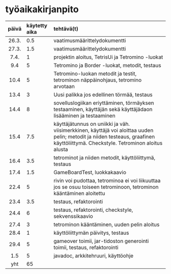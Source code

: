 # työaikakirjanpito
| päivä | käytetty aika | tehtävä(t) |
| :----:|:--------------| :-----|
| 26.3. | 0.5           | vaatimusmäärittelydokumentti |
| 27.3. | 1.5           | vaatimusmäärittelydokumentti |
| 7.4.  | 1             | projektin aloitus, TetrisUi ja Tetromino -luokat | 
| 9.4   | 5             | Tetromino ja  Border -luokat, metodit, testaus | 
| 10.4  | 5             | Tetromino-luokan metodit ja testit, tetrominon näppäinohjaus, tetromino arvotaan |
| 13.4  | 3             | Uusi palikka jos edellinen törmää, testaus |
| 14.4  | 8             | sovelluslogiikan eriyttäminen, törmäyksen testaaminen, käyttäjän sekä käyttäjädaon lisääminen ja testaaminen |
| 15.4  | 7.5           | käyttäjätunnus on uniikki ja väh. viisimerkkinen, käyttäjä voi aloittaa uuden pelin; metodit ja niiden testeaus, graafinen käyttöliittymä. Checkstyle. Tetrominon aloitus alusta |
| 16.4  | 3.5           | tetrominot ja niiden metodit, käyttöliittymä, testaus |
| 17.4  | 1.5           | GameBoardTest, luokkakaavio |
| 22.4  | 5             | rivin voi pudottaa, tetrominoa ei voi liikuuttaa jos se osuu toiseen tetrominoon, tetrominon kääntäminen aloitettu |
| 23.4  | 3.5           | testaus, refaktorointi |
| 24.4  | 6             | testaus, refaktorointi, checkstyle, sekvenssikaavio |
| 27.4  | 3             | tetrominon kääntäminen, uuden pelin aloitus |
| 28.4  | 1             | käyttöliittymän päivitys, testaus |
| 29.4  | 5             | gameover toimii, jar-tidoston generointi toimii, testaus, refaktorointi |
| 1.5   | 5             | javadoc, arkkitehruuri, käyttöohje |
| yht   | 65            |   |
